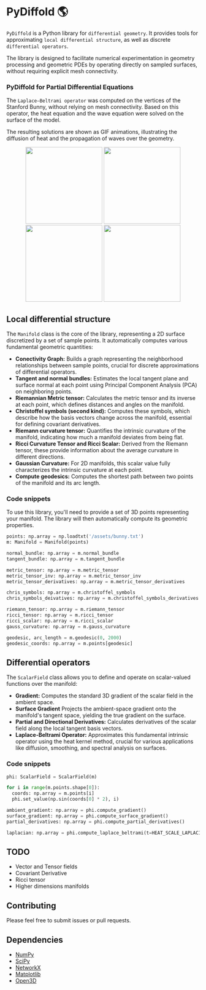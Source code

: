 # PyDiffold :earth_americas:
`PyDiffold` is a Python library for `differential geometry`. It provides tools for approximating `local differential structure`, as well as discrete `differential operators`.

The library is designed to facilitate numerical experimentation in geometry processing and geometric PDEs by operating directly on sampled surfaces, without requiring explicit mesh connectivity.

### PyDiffold for Partial Differential Equations
The `Laplace–Beltrami operator` was computed on the vertices of the Stanford Bunny, without relying on mesh connectivity. Based on this operator, the heat equation and the wave equation were solved on the surface of the model.

The resulting solutions are shown as GIF animations, illustrating the diffusion of heat and the propagation of waves over the geometry.

<p align="center">
  <img src="/img/heat_equation_1.gif" width="200"/>
  <img src="/img/heat_equation_2.gif" width="200"/>
  <img src="/img/wave_equation_1.gif" width="200"/>
  <img src="/img/wave_equation_2.gif" width="200"/>
</p>

## Local differential structure
The `Manifold` class is the core of the library, representing a 2D surface discretized by a set of sample points. It automatically computes various fundamental geometric quantities:
* **Conectivity Graph:** Builds a graph representing the neighborhood relationships between sample points, crucial for discrete approximations of differential operators.
* **Tangent and normal bundles:** Estimates the local tangent plane and surface normal at each point using Principal Component Analysis (PCA) on neighboring points.
* **Riemannian Metric tensor:** Calculates the metric tensor and its inverse at each point, which defines distances and angles on the manifold.
* **Christoffel symbols (second kind):** Computes these symbols, which describe how the basis vectors change across the manifold, essential for defining covariant derivatives.
* **Riemann curvature tensor:** Quantifies the intrinsic curvature of the manifold, indicating how much a manifold deviates from being flat.
* **Ricci Curvature Tensor and Ricci Scalar:** Derived from the Riemann tensor, these provide information about the average curvature in different directions.
* **Gaussian Curvature:** For 2D manifolds, this scalar value fully characterizes the intrinsic curvature at each point.
* **Compute geodesics:** Computes the shortest path between two points of the manifold and its arc length.

### Code snippets
To use this library, you'll need to provide a set of 3D points representing your manifold. The library will then automatically compute its geometric properties.
```python
points: np.array = np.loadtxt('/assets/bunny.txt')                       # (N, 3)
m: Manifold = Manifold(points)

normal_bundle: np.array = m.normal_bundle                                # (N, 3)
tangent_bundle: np.array = m.tangent_bundle                              # (N, 2, 3)

metric_tensor: np.array = m.metric_tensor                                # (N, 2, 2)
metric_tensor_inv: np.array = m.metric_tensor_inv                        # (N, 2, 2)
metric_tensor_derivatives: np.array = m.metric_tensor_derivatives        # (N, 2, 2, 2)

chris_symbols: np.array = m.christoffel_symbols                          # (N, 2, 2, 2)
chris_symbols_deivatives: np.array = m.christoffel_symbols_derivatives   # (N, 2, 2, 2, 2)

riemann_tensor: np.array = m.riemann_tensor                              # (N, 2, 2, 2, 2)
ricci_tensor: np.array = m.ricci_tensor                                  # (N, 2, 2)
ricci_scalar: np.array = m.ricci_scalar                                  # (N,)
gauss_curvature: np.array = m.gauss_curvature                            # (N,)
```
```python
geodesic, arc_length = m.geodesic(0, 2000)                               # (K,)
geodesic_coords: np.array = m.points[geodesic]                           # (K, 3)
```

## Differential operators
The `ScalarField` class allows you to define and operate on scalar-valued functions over the manifold:
* **Gradient:** Computes the standard 3D gradient of the scalar field in the ambient space.
* **Surface Gradient** Projects the ambient-space gradient onto the manifold's tangent space, yielding the true gradient on the surface.
* **Partial and Directional Derivatives:** Calculates derivatives of the scalar field along the local tangent basis vectors.
* **Laplace-Beltrami Operator:** Approximates this fundamental intrinsic operator using the heat kernel method, crucial for various applications like diffusion, smoothing, and spectral analysis on surfaces.
### Code snippets
```python
phi: ScalarField = ScalarField(m)

for i in range(m.points.shape[0]):
  coords: np.array = m.points[i]
  phi.set_value(np.sin(coords[0] * 2), i)

ambient_gradient: np.array = phi.compute_gradient()                             # (N, 3)
surface_gradient: np.array = phi.compute_surface_gradient()                     # (N, 3)
partial_derivatives: np.array = phi.compute_partial_derivatives()               # (N, 2)

laplacian: np.array = phi.compute_laplace_beltrami(t=HEAT_SCALE_LAPLACIAN)      # (N,)
```

## TODO
* Vector and Tensor fields
* Covariant Derivative
* Ricci tensor
* Higher dimensions manifolds

## Contributing
Please feel free to submit issues or pull requests.

## Dependencies
* [NumPy](https://github.com/numpy/numpy)
* [SciPy](https://github.com/scipy/scipy)
* [NetworkX](https://github.com/networkx/networkx)
* [Matplotlib](https://github.com/matplotlib/matplotlib)
* [Open3D](https://github.com/isl-org/Open3D)
